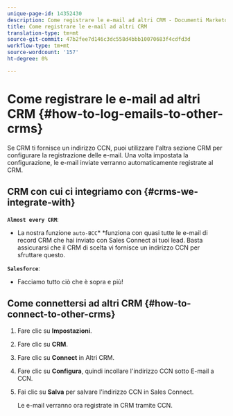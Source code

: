```yaml
---
unique-page-id: 14352430
description: Come registrare le e-mail ad altri CRM - Documenti Marketo - Documentazione prodotto
title: Come registrare le e-mail ad altri CRM
translation-type: tm+mt
source-git-commit: 47b2fee7d146c3dc558d4bbb10070683f4cdfd3d
workflow-type: tm+mt
source-wordcount: '157'
ht-degree: 0%

---
```



# Come registrare le e-mail ad altri CRM {#how-to-log-emails-to-other-crms}

Se CRM ti fornisce un indirizzo CCN, puoi utilizzare l&#39;altra sezione CRM per configurare la registrazione delle e-mail. Una volta impostata la configurazione, le e-mail inviate verranno automaticamente registrate al CRM.

## CRM con cui ci integriamo con {#crms-we-integrate-with}

**`Almost every CRM`**:

* La nostra funzione `auto-BCC`* *funziona con quasi tutte le e-mail di record CRM che hai inviato con Sales Connect ai tuoi lead. Basta assicurarsi che il CRM di scelta vi fornisce un indirizzo CCN per sfruttare questo.

**`Salesforce`**:

* Facciamo tutto ciò che è sopra e più!

## Come connettersi ad altri CRM {#how-to-connect-to-other-crms}

1. Fare clic su **Impostazioni**.
1. Fare clic su **CRM**.
1. Fare clic su **Connect** in Altri CRM.
1. Fare clic su **Configura**, quindi incollare l&#39;indirizzo CCN sotto E-mail a CCN.
1. Fai clic su **Salva** per salvare l&#39;indirizzo CCN in Sales Connect.

   Le e-mail verranno ora registrate in CRM tramite CCN.

